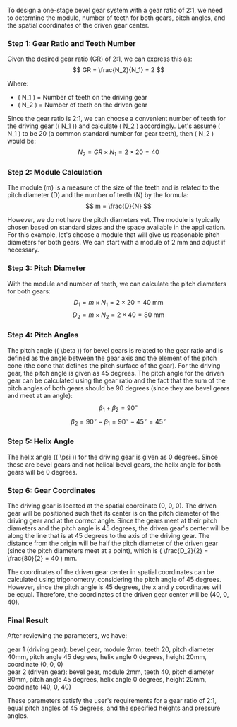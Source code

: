 To design a one-stage bevel gear system with a gear ratio of 2:1, we need to determine the module, number of teeth for both gears, pitch angles, and the spatial coordinates of the driven gear center.

### Step 1: Gear Ratio and Teeth Number
Given the desired gear ratio (GR) of 2:1, we can express this as:
$$ GR = \frac{N_2}{N_1} = 2 $$

Where:
- \( N_1 \) = Number of teeth on the driving gear
- \( N_2 \) = Number of teeth on the driven gear

Since the gear ratio is 2:1, we can choose a convenient number of teeth for the driving gear (\( N_1 \)) and calculate \( N_2 \) accordingly. Let's assume \( N_1 \) to be 20 (a common standard number for gear teeth), then \( N_2 \) would be:
$$ N_2 = GR \times N_1 = 2 \times 20 = 40 $$

### Step 2: Module Calculation
The module (m) is a measure of the size of the teeth and is related to the pitch diameter (D) and the number of teeth (N) by the formula:
$$ m = \frac{D}{N} $$

However, we do not have the pitch diameters yet. The module is typically chosen based on standard sizes and the space available in the application. For this example, let's choose a module that will give us reasonable pitch diameters for both gears. We can start with a module of 2 mm and adjust if necessary.

### Step 3: Pitch Diameter
With the module and number of teeth, we can calculate the pitch diameters for both gears:
$$ D_1 = m \times N_1 = 2 \times 20 = 40 \text{ mm} $$
$$ D_2 = m \times N_2 = 2 \times 40 = 80 \text{ mm} $$

### Step 4: Pitch Angles
The pitch angle (\( \beta \)) for bevel gears is related to the gear ratio and is defined as the angle between the gear axis and the element of the pitch cone (the cone that defines the pitch surface of the gear). For the driving gear, the pitch angle is given as 45 degrees. The pitch angle for the driven gear can be calculated using the gear ratio and the fact that the sum of the pitch angles of both gears should be 90 degrees (since they are bevel gears and meet at an angle):
$$ \beta_1 + \beta_2 = 90^\circ $$
$$ \beta_2 = 90^\circ - \beta_1 = 90^\circ - 45^\circ = 45^\circ $$

### Step 5: Helix Angle
The helix angle (\( \psi \)) for the driving gear is given as 0 degrees. Since these are bevel gears and not helical bevel gears, the helix angle for both gears will be 0 degrees.

### Step 6: Gear Coordinates
The driving gear is located at the spatial coordinate (0, 0, 0). The driven gear will be positioned such that its center is on the pitch diameter of the driving gear and at the correct angle. Since the gears meet at their pitch diameters and the pitch angle is 45 degrees, the driven gear's center will be along the line that is at 45 degrees to the axis of the driving gear. The distance from the origin will be half the pitch diameter of the driven gear (since the pitch diameters meet at a point), which is \( \frac{D_2}{2} = \frac{80}{2} = 40 \) mm.

The coordinates of the driven gear center in spatial coordinates can be calculated using trigonometry, considering the pitch angle of 45 degrees. However, since the pitch angle is 45 degrees, the x and y coordinates will be equal. Therefore, the coordinates of the driven gear center will be (40, 0, 40).

### Final Result
After reviewing the parameters, we have:

gear 1 (driving gear): bevel gear, module 2mm, teeth 20, pitch diameter 40mm, pitch angle 45 degrees, helix angle 0 degrees, height 20mm, coordinate (0, 0, 0)  
gear 2 (driven gear): bevel gear, module 2mm, teeth 40, pitch diameter 80mm, pitch angle 45 degrees, helix angle 0 degrees, height 20mm, coordinate (40, 0, 40)

These parameters satisfy the user's requirements for a gear ratio of 2:1, equal pitch angles of 45 degrees, and the specified heights and pressure angles.